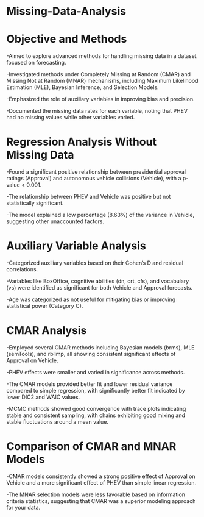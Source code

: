# Missing-Data-Analysis

# Objective and Methods

-Aimed to explore advanced methods for handling missing data in a dataset focused on forecasting.

-Investigated methods under Completely Missing at Random (CMAR) and Missing Not at Random (MNAR) mechanisms, including Maximum Likelihood Estimation (MLE), Bayesian Inference, and Selection Models.

-Emphasized the role of auxiliary variables in improving bias and precision.

-Documented the missing data rates for each variable, noting that PHEV had no missing values while other variables varied.
# Regression Analysis Without Missing Data
-Found a significant positive relationship between presidential approval ratings (Approval) and autonomous vehicle collisions (Vehicle), with a p-value < 0.001.

-The relationship between PHEV and Vehicle was positive but not statistically significant.

-The model explained a low percentage (8.63%) of the variance in Vehicle, suggesting other unaccounted factors.

# Auxiliary Variable Analysis
-Categorized auxiliary variables based on their Cohen’s D and residual correlations.

-Variables like BoxOffice, cognitive abilities (dn, crt, cfs), and vocabulary (vs) were identified as significant for both Vehicle and Approval forecasts.

-Age was categorized as not useful for mitigating bias or improving statistical power (Category C).
# CMAR Analysis
-Employed several CMAR methods including Bayesian models (brms), MLE (semTools), and rblimp, all showing consistent significant effects of Approval on Vehicle.

-PHEV effects were smaller and varied in significance across methods.

-The CMAR models provided better fit and lower residual variance compared to simple regression, with significantly better fit indicated by lower DIC2 and WAIC values.

-MCMC methods showed good convergence with trace plots indicating stable and consistent sampling, with chains exhibiting good mixing and stable fluctuations around a mean value.

# Comparison of CMAR and MNAR Models
-CMAR models consistently showed a strong positive effect of Approval on Vehicle and a more significant effect of PHEV than simple linear regression.

-The MNAR selection models were less favorable based on information criteria statistics, suggesting that CMAR was a superior modeling approach for your data.

